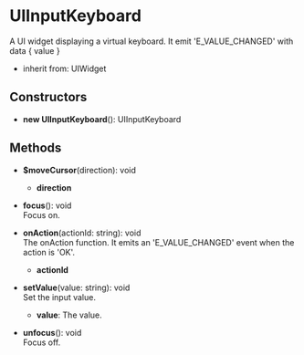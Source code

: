 # UIInputKeyboard

A UI widget displaying a virtual keyboard.
It emit 'E_VALUE_CHANGED' with data { value }
- inherit from: UIWidget
## Constructors
- **new UIInputKeyboard**(): UIInputKeyboard   
## Methods
- **$moveCursor**(direction): void   
   - **direction**

- **focus**(): void   
Focus on.

- **onAction**(actionId: string): void   
The onAction function.
It emits an 'E_VALUE_CHANGED' event when the action is 'OK'.
   - **actionId**

- **setValue**(value: string): void   
Set the input value.
   - **value**: The value.

- **unfocus**(): void   
Focus off.
